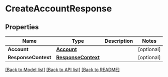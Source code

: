 # CreateAccountResponse

## Properties

Name | Type | Description | Notes
------------ | ------------- | ------------- | -------------
**Account** | [**Account**](Account.md) |  | [optional] 
**ResponseContext** | [**ResponseContext**](ResponseContext.md) |  | [optional] 

[[Back to Model list]](../README.md#documentation-for-models) [[Back to API list]](../README.md#documentation-for-api-endpoints) [[Back to README]](../README.md)


